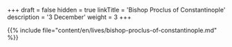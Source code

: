 +++
draft = false
hidden = true
linkTitle = 'Bishop Proclus of Constantinople'
description = '3 December'
weight = 3
+++

{{% include file="content/en/lives/bishop-proclus-of-constantinople.md" %}}
